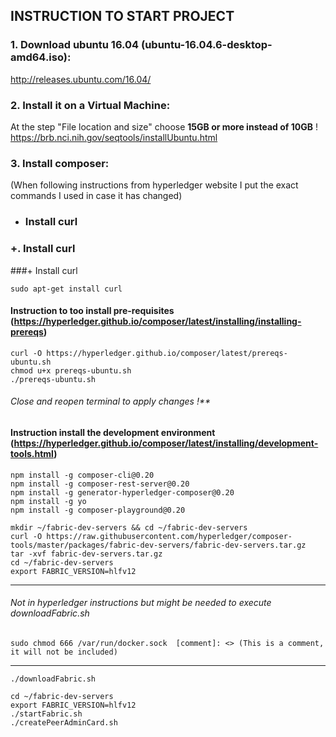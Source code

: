 ## INSTRUCTION TO START PROJECT

### 1. Download ubuntu 16.04 (ubuntu-16.04.6-desktop-amd64.iso):  

http://releases.ubuntu.com/16.04/ 
  
### 2. Install it on a Virtual Machine:  

   At the step "File location and size" choose **15GB or more instead of 10GB** !  
https://brb.nci.nih.gov/seqtools/installUbuntu.html

### 3. Install composer:  

   (When following instructions from hyperledger website I put the exact commands I used in case it has changed) 

+ ### Install curl

### +. Install curl
###+ Install curl

```sudo apt-get install curl```

#### Instruction to too install pre-requisites (https://hyperledger.github.io/composer/latest/installing/installing-prereqs) 
```
curl -O https://hyperledger.github.io/composer/latest/prereqs-ubuntu.sh  
chmod u+x prereqs-ubuntu.sh  
./prereqs-ubuntu.sh  
```
    
###### Close and reopen terminal to apply changes !**

#### Instruction install the development environment (https://hyperledger.github.io/composer/latest/installing/development-tools.html) 
```
npm install -g composer-cli@0.20  
npm install -g composer-rest-server@0.20  
npm install -g generator-hyperledger-composer@0.20  
npm install -g yo  
npm install -g composer-playground@0.20
```  
```
mkdir ~/fabric-dev-servers && cd ~/fabric-dev-servers  
curl -O https://raw.githubusercontent.com/hyperledger/composer-tools/master/packages/fabric-dev-servers/fabric-dev-servers.tar.gz  
tar -xvf fabric-dev-servers.tar.gz  
cd ~/fabric-dev-servers  
export FABRIC_VERSION=hlfv12  
```  
___
###### Not in hyperledger instructions but might be needed to execute downloadFabric.sh
```
sudo chmod 666 /var/run/docker.sock  [comment]: <> (This is a comment, it will not be included)
```  
___  
```
./downloadFabric.sh  
```
```
cd ~/fabric-dev-servers  
export FABRIC_VERSION=hlfv12  
./startFabric.sh  
./createPeerAdminCard.sh
```
```
